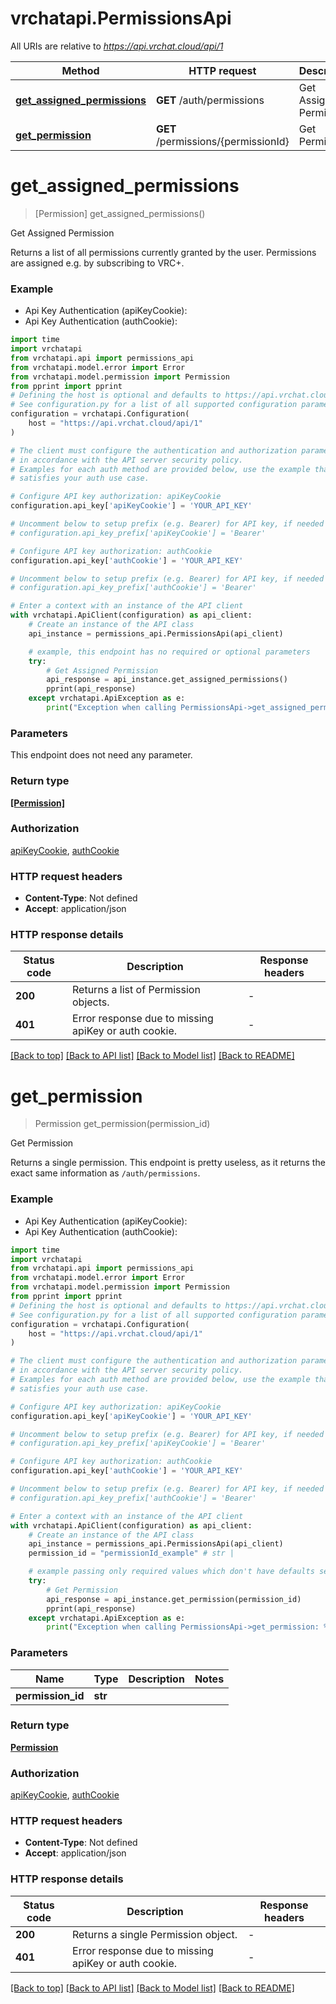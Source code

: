 # vrchatapi.PermissionsApi

All URIs are relative to *https://api.vrchat.cloud/api/1*

Method | HTTP request | Description
------------- | ------------- | -------------
[**get_assigned_permissions**](PermissionsApi.md#get_assigned_permissions) | **GET** /auth/permissions | Get Assigned Permission
[**get_permission**](PermissionsApi.md#get_permission) | **GET** /permissions/{permissionId} | Get Permission


# **get_assigned_permissions**
> [Permission] get_assigned_permissions()

Get Assigned Permission

Returns a list of all permissions currently granted by the user. Permissions are assigned e.g. by subscribing to VRC+.

### Example

* Api Key Authentication (apiKeyCookie):
* Api Key Authentication (authCookie):
```python
import time
import vrchatapi
from vrchatapi.api import permissions_api
from vrchatapi.model.error import Error
from vrchatapi.model.permission import Permission
from pprint import pprint
# Defining the host is optional and defaults to https://api.vrchat.cloud/api/1
# See configuration.py for a list of all supported configuration parameters.
configuration = vrchatapi.Configuration(
    host = "https://api.vrchat.cloud/api/1"
)

# The client must configure the authentication and authorization parameters
# in accordance with the API server security policy.
# Examples for each auth method are provided below, use the example that
# satisfies your auth use case.

# Configure API key authorization: apiKeyCookie
configuration.api_key['apiKeyCookie'] = 'YOUR_API_KEY'

# Uncomment below to setup prefix (e.g. Bearer) for API key, if needed
# configuration.api_key_prefix['apiKeyCookie'] = 'Bearer'

# Configure API key authorization: authCookie
configuration.api_key['authCookie'] = 'YOUR_API_KEY'

# Uncomment below to setup prefix (e.g. Bearer) for API key, if needed
# configuration.api_key_prefix['authCookie'] = 'Bearer'

# Enter a context with an instance of the API client
with vrchatapi.ApiClient(configuration) as api_client:
    # Create an instance of the API class
    api_instance = permissions_api.PermissionsApi(api_client)

    # example, this endpoint has no required or optional parameters
    try:
        # Get Assigned Permission
        api_response = api_instance.get_assigned_permissions()
        pprint(api_response)
    except vrchatapi.ApiException as e:
        print("Exception when calling PermissionsApi->get_assigned_permissions: %s\n" % e)
```


### Parameters
This endpoint does not need any parameter.

### Return type

[**[Permission]**](Permission.md)

### Authorization

[apiKeyCookie](../README.md#apiKeyCookie), [authCookie](../README.md#authCookie)

### HTTP request headers

 - **Content-Type**: Not defined
 - **Accept**: application/json


### HTTP response details
| Status code | Description | Response headers |
|-------------|-------------|------------------|
**200** | Returns a list of Permission objects. |  -  |
**401** | Error response due to missing apiKey or auth cookie. |  -  |

[[Back to top]](#) [[Back to API list]](../README.md#documentation-for-api-endpoints) [[Back to Model list]](../README.md#documentation-for-models) [[Back to README]](../README.md)

# **get_permission**
> Permission get_permission(permission_id)

Get Permission

Returns a single permission. This endpoint is pretty useless, as it returns the exact same information as `/auth/permissions`.

### Example

* Api Key Authentication (apiKeyCookie):
* Api Key Authentication (authCookie):
```python
import time
import vrchatapi
from vrchatapi.api import permissions_api
from vrchatapi.model.error import Error
from vrchatapi.model.permission import Permission
from pprint import pprint
# Defining the host is optional and defaults to https://api.vrchat.cloud/api/1
# See configuration.py for a list of all supported configuration parameters.
configuration = vrchatapi.Configuration(
    host = "https://api.vrchat.cloud/api/1"
)

# The client must configure the authentication and authorization parameters
# in accordance with the API server security policy.
# Examples for each auth method are provided below, use the example that
# satisfies your auth use case.

# Configure API key authorization: apiKeyCookie
configuration.api_key['apiKeyCookie'] = 'YOUR_API_KEY'

# Uncomment below to setup prefix (e.g. Bearer) for API key, if needed
# configuration.api_key_prefix['apiKeyCookie'] = 'Bearer'

# Configure API key authorization: authCookie
configuration.api_key['authCookie'] = 'YOUR_API_KEY'

# Uncomment below to setup prefix (e.g. Bearer) for API key, if needed
# configuration.api_key_prefix['authCookie'] = 'Bearer'

# Enter a context with an instance of the API client
with vrchatapi.ApiClient(configuration) as api_client:
    # Create an instance of the API class
    api_instance = permissions_api.PermissionsApi(api_client)
    permission_id = "permissionId_example" # str | 

    # example passing only required values which don't have defaults set
    try:
        # Get Permission
        api_response = api_instance.get_permission(permission_id)
        pprint(api_response)
    except vrchatapi.ApiException as e:
        print("Exception when calling PermissionsApi->get_permission: %s\n" % e)
```


### Parameters

Name | Type | Description  | Notes
------------- | ------------- | ------------- | -------------
 **permission_id** | **str**|  |

### Return type

[**Permission**](Permission.md)

### Authorization

[apiKeyCookie](../README.md#apiKeyCookie), [authCookie](../README.md#authCookie)

### HTTP request headers

 - **Content-Type**: Not defined
 - **Accept**: application/json


### HTTP response details
| Status code | Description | Response headers |
|-------------|-------------|------------------|
**200** | Returns a single Permission object. |  -  |
**401** | Error response due to missing apiKey or auth cookie. |  -  |

[[Back to top]](#) [[Back to API list]](../README.md#documentation-for-api-endpoints) [[Back to Model list]](../README.md#documentation-for-models) [[Back to README]](../README.md)


